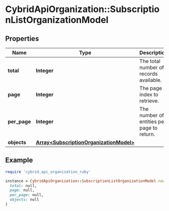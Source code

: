 # CybridApiOrganization::SubscriptionListOrganizationModel

## Properties

| Name | Type | Description | Notes |
| ---- | ---- | ----------- | ----- |
| **total** | **Integer** | The total number of records available. |  |
| **page** | **Integer** | The page index to retrieve. |  |
| **per_page** | **Integer** | The number of entities per page to return. |  |
| **objects** | [**Array&lt;SubscriptionOrganizationModel&gt;**](SubscriptionOrganizationModel.md) |  |  |

## Example

```ruby
require 'cybrid_api_organization_ruby'

instance = CybridApiOrganization::SubscriptionListOrganizationModel.new(
  total: null,
  page: null,
  per_page: null,
  objects: null
)
```

